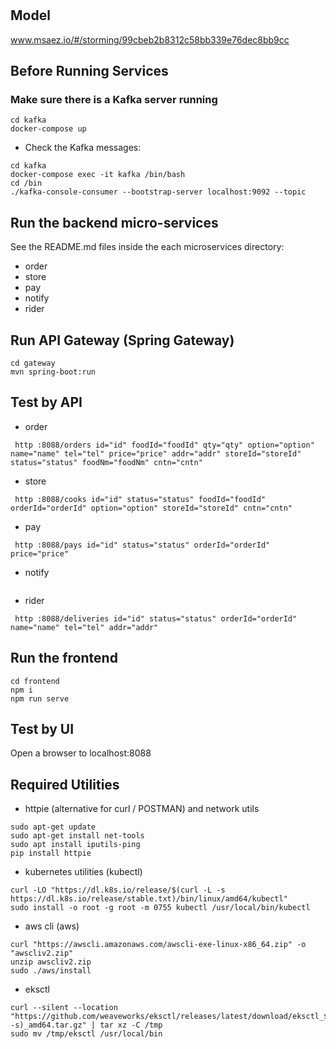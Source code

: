 # 

## Model
www.msaez.io/#/storming/99cbeb2b8312c58bb339e76dec8bb9cc

## Before Running Services
### Make sure there is a Kafka server running
```
cd kafka
docker-compose up
```
- Check the Kafka messages:
```
cd kafka
docker-compose exec -it kafka /bin/bash
cd /bin
./kafka-console-consumer --bootstrap-server localhost:9092 --topic
```

## Run the backend micro-services
See the README.md files inside the each microservices directory:

- order
- store
- pay
- notify
- rider


## Run API Gateway (Spring Gateway)
```
cd gateway
mvn spring-boot:run
```

## Test by API
- order
```
 http :8088/orders id="id" foodId="foodId" qty="qty" option="option" name="name" tel="tel" price="price" addr="addr" storeId="storeId" status="status" foodNm="foodNm" cntn="cntn" 
```
- store
```
 http :8088/cooks id="id" status="status" foodId="foodId" orderId="orderId" option="option" storeId="storeId" cntn="cntn" 
```
- pay
```
 http :8088/pays id="id" status="status" orderId="orderId" price="price" 
```
- notify
```
```
- rider
```
 http :8088/deliveries id="id" status="status" orderId="orderId" name="name" tel="tel" addr="addr" 
```


## Run the frontend
```
cd frontend
npm i
npm run serve
```

## Test by UI
Open a browser to localhost:8088

## Required Utilities

- httpie (alternative for curl / POSTMAN) and network utils
```
sudo apt-get update
sudo apt-get install net-tools
sudo apt install iputils-ping
pip install httpie
```

- kubernetes utilities (kubectl)
```
curl -LO "https://dl.k8s.io/release/$(curl -L -s https://dl.k8s.io/release/stable.txt)/bin/linux/amd64/kubectl"
sudo install -o root -g root -m 0755 kubectl /usr/local/bin/kubectl
```

- aws cli (aws)
```
curl "https://awscli.amazonaws.com/awscli-exe-linux-x86_64.zip" -o "awscliv2.zip"
unzip awscliv2.zip
sudo ./aws/install
```

- eksctl 
```
curl --silent --location "https://github.com/weaveworks/eksctl/releases/latest/download/eksctl_$(uname -s)_amd64.tar.gz" | tar xz -C /tmp
sudo mv /tmp/eksctl /usr/local/bin
```

